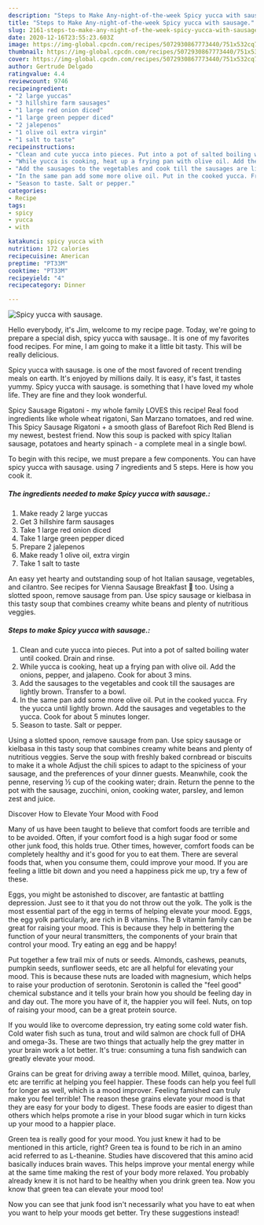 ```yaml
---
description: "Steps to Make Any-night-of-the-week Spicy yucca with sausage."
title: "Steps to Make Any-night-of-the-week Spicy yucca with sausage."
slug: 2161-steps-to-make-any-night-of-the-week-spicy-yucca-with-sausage
date: 2020-12-16T23:55:23.603Z
image: https://img-global.cpcdn.com/recipes/5072930867773440/751x532cq70/spicy-yucca-with-sausage-recipe-main-photo.jpg
thumbnail: https://img-global.cpcdn.com/recipes/5072930867773440/751x532cq70/spicy-yucca-with-sausage-recipe-main-photo.jpg
cover: https://img-global.cpcdn.com/recipes/5072930867773440/751x532cq70/spicy-yucca-with-sausage-recipe-main-photo.jpg
author: Gertrude Delgado
ratingvalue: 4.4
reviewcount: 9746
recipeingredient:
- "2 large yuccas"
- "3 hillshire farm sausages"
- "1 large red onion diced"
- "1 large green pepper diced"
- "2 jalepenos"
- "1 olive oil extra virgin"
- "1 salt to taste"
recipeinstructions:
- "Clean and cute yucca into pieces. Put into a pot of salted boiling water until cooked. Drain and rinse."
- "While yucca is cooking, heat up a frying pan with olive oil. Add the onions, pepper, and jalapeno. Cook for about 3 mins."
- "Add the sausages to the vegetables and cook till the sausages are lightly brown. Transfer to a bowl."
- "In the same pan add some more olive oil. Put in the cooked yucca. Fry the yucca until lightly brown. Add the sausages and vegetables to the yucca. Cook for about 5 minutes longer."
- "Season to taste. Salt or pepper."
categories:
- Recipe
tags:
- spicy
- yucca
- with

katakunci: spicy yucca with 
nutrition: 172 calories
recipecuisine: American
preptime: "PT33M"
cooktime: "PT33M"
recipeyield: "4"
recipecategory: Dinner

---
```



![Spicy yucca with sausage.](https://img-global.cpcdn.com/recipes/5072930867773440/751x532cq70/spicy-yucca-with-sausage-recipe-main-photo.jpg)

Hello everybody, it's Jim, welcome to my recipe page. Today, we're going to prepare a special dish, spicy yucca with sausage.. It is one of my favorites food recipes. For mine, I am going to make it a little bit tasty. This will be really delicious.

Spicy yucca with sausage. is one of the most favored of recent trending meals on earth. It's enjoyed by millions daily. It is easy, it's fast, it tastes yummy. Spicy yucca with sausage. is something that I have loved my whole life. They are fine and they look wonderful.

Spicy Sausage Rigatoni - my whole family LOVES this recipe! Real food ingredients like whole wheat rigatoni, San Marzano tomatoes, and red wine. This Spicy Sausage Rigatoni + a smooth glass of Barefoot Rich Red Blend is my newest, bestest friend. Now this soup is packed with spicy Italian sausage, potatoes and hearty spinach - a complete meal in a single bowl.


To begin with this recipe, we must prepare a few components. You can have spicy yucca with sausage. using 7 ingredients and 5 steps. Here is how you cook it.

<!--inarticleads1-->

##### The ingredients needed to make Spicy yucca with sausage.:

1. Make ready 2 large yuccas
1. Get 3 hillshire farm sausages
1. Take 1 large red onion diced
1. Take 1 large green pepper diced
1. Prepare 2 jalepenos
1. Make ready 1 olive oil, extra virgin
1. Take 1 salt to taste


An easy yet hearty and outstanding soup of hot Italian sausage, vegetables, and cilantro. See recipes for Vienna Sausage Breakfast 🍳 too. Using a slotted spoon, remove sausage from pan. Use spicy sausage or kielbasa in this tasty soup that combines creamy white beans and plenty of nutritious veggies. 

<!--inarticleads2-->

##### Steps to make Spicy yucca with sausage.:

1. Clean and cute yucca into pieces. Put into a pot of salted boiling water until cooked. Drain and rinse.
1. While yucca is cooking, heat up a frying pan with olive oil. Add the onions, pepper, and jalapeno. Cook for about 3 mins.
1. Add the sausages to the vegetables and cook till the sausages are lightly brown. Transfer to a bowl.
1. In the same pan add some more olive oil. Put in the cooked yucca. Fry the yucca until lightly brown. Add the sausages and vegetables to the yucca. Cook for about 5 minutes longer.
1. Season to taste. Salt or pepper.


Using a slotted spoon, remove sausage from pan. Use spicy sausage or kielbasa in this tasty soup that combines creamy white beans and plenty of nutritious veggies. Serve the soup with freshly baked cornbread or biscuits to make it a whole Adjust the chili spices to adapt to the spiciness of your sausage, and the preferences of your dinner guests. Meanwhile, cook the penne, reserving ½ cup of the cooking water; drain. Return the penne to the pot with the sausage, zucchini, onion, cooking water, parsley, and lemon zest and juice. 

Discover How to Elevate Your Mood with Food


Many of us have been taught to believe that comfort foods are terrible and to be avoided. Often, if your comfort food is a high sugar food or some other junk food, this holds true. Other times, however, comfort foods can be completely healthy and it's good for you to eat them. There are several foods that, when you consume them, could improve your mood. If you are feeling a little bit down and you need a happiness pick me up, try a few of these.

Eggs, you might be astonished to discover, are fantastic at battling depression. Just see to it that you do not throw out the yolk. The yolk is the most essential part of the egg in terms of helping elevate your mood. Eggs, the egg yolk particularly, are rich in B vitamins. The B vitamin family can be great for raising your mood. This is because they help in bettering the function of your neural transmitters, the components of your brain that control your mood. Try eating an egg and be happy!

Put together a few trail mix of nuts or seeds. Almonds, cashews, peanuts, pumpkin seeds, sunflower seeds, etc are all helpful for elevating your mood. This is because these nuts are loaded with magnesium, which helps to raise your production of serotonin. Serotonin is called the "feel good" chemical substance and it tells your brain how you should be feeling day in and day out. The more you have of it, the happier you will feel. Nuts, on top of raising your mood, can be a great protein source.

If you would like to overcome depression, try eating some cold water fish. Cold water fish such as tuna, trout and wild salmon are chock full of DHA and omega-3s. These are two things that actually help the grey matter in your brain work a lot better. It's true: consuming a tuna fish sandwich can greatly elevate your mood. 

Grains can be great for driving away a terrible mood. Millet, quinoa, barley, etc are terrific at helping you feel happier. These foods can help you feel full for longer as well, which is a mood improver. Feeling famished can truly make you feel terrible! The reason these grains elevate your mood is that they are easy for your body to digest. These foods are easier to digest than others which helps promote a rise in your blood sugar which in turn kicks up your mood to a happier place.

Green tea is really good for your mood. You just knew it had to be mentioned in this article, right? Green tea is found to be rich in an amino acid referred to as L-theanine. Studies have discovered that this amino acid basically induces brain waves. This helps improve your mental energy while at the same time making the rest of your body more relaxed. You probably already knew it is not hard to be healthy when you drink green tea. Now you know that green tea can elevate your mood too!

Now you can see that junk food isn't necessarily what you have to eat when you want to help your moods get better. Try  these suggestions  instead!

